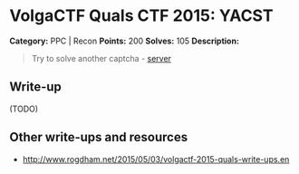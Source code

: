 # VolgaCTF Quals CTF 2015: YACST

**Category:** PPC | Recon
**Points:** 200
**Solves:** 105
**Description:**

> Try to solve another captcha - [server](http://yacst.2015.volgactf.ru/)

## Write-up

(TODO)

## Other write-ups and resources

* <http://www.rogdham.net/2015/05/03/volgactf-2015-quals-write-ups.en>

